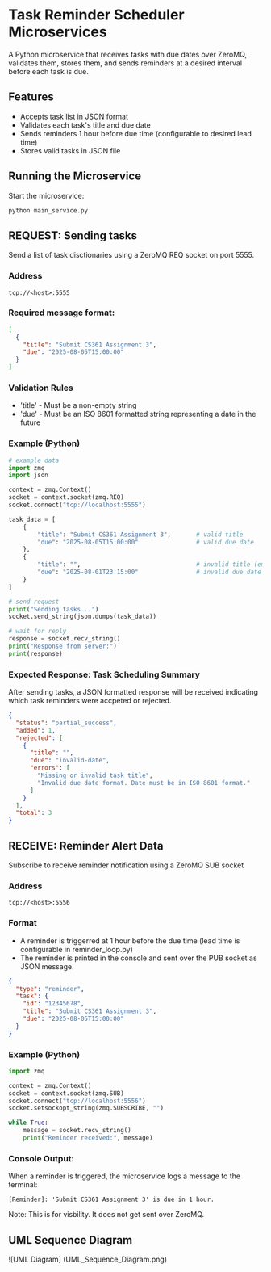 # Task Reminder Scheduler Microservices

A Python microservice that receives tasks with due dates over ZeroMQ,
validates them, stores them, and sends reminders at a desired interval before each task is due.

## Features
- Accepts task list in JSON format
- Validates each task's title and due date
- Sends reminders 1 hour before due time (configurable to desired lead time)
- Stores valid tasks in JSON file

## Running the Microservice
Start the microservice:
```bash
python main_service.py
```

## REQUEST: Sending tasks
Send a list of task disctionaries using a ZeroMQ REQ socket on port 5555.

### Address
`tcp://<host>:5555`

### Required message format:
```json
[
  {
    "title": "Submit CS361 Assignment 3",
    "due": "2025-08-05T15:00:00"
  }
]
```
### Validation Rules
- 'title' - Must be a non-empty string
- 'due' - Must be an ISO 8601 formatted string representing a date in the future

### Example (Python)
```python
# example data
import zmq
import json

context = zmq.Context()
socket = context.socket(zmq.REQ)
socket.connect("tcp://localhost:5555")

task_data = [
    {
        "title": "Submit CS361 Assignment 3",       # valid title
        "due": "2025-08-05T15:00:00"                # valid due date
    },
    {
        "title": "",                                # invalid title (empty)
        "due": "2025-08-01T23:15:00"                # invalid due date (past)
    }
]

# send request
print("Sending tasks...")
socket.send_string(json.dumps(task_data))

# wait for reply
response = socket.recv_string()
print("Response from server:")
print(response)
```

### Expected Response: Task Scheduling Summary
After sending tasks, a JSON formatted response will be received indicating which task reminders were accpeted or rejected.
```json
{
  "status": "partial_success",
  "added": 1,
  "rejected": [
    {
      "title": "",
      "due": "invalid-date",
      "errors": [
        "Missing or invalid task title",
        "Invalid due date format. Date must be in ISO 8601 format."
      ]
    }
  ],
  "total": 3
}
```

## RECEIVE: Reminder Alert Data
Subscribe to receive reminder notification using a ZeroMQ SUB socket

### Address
`tcp://<host>:5556`

### Format
- A reminder is triggerred at 1 hour before the due time (lead time is configurable in reminder_loop.py)
- The reminder is printed in the console and sent over the PUB socket as JSON message.
```json
{
  "type": "reminder",
  "task": {
    "id": "12345678",
    "title": "Submit CS361 Assignment 3",
    "due": "2025-08-05T15:00:00"
  }
}
```

### Example (Python)
```python
import zmq

context = zmq.Context()
socket = context.socket(zmq.SUB)
socket.connect("tcp://localhost:5556")
socket.setsockopt_string(zmq.SUBSCRIBE, "") 

while True:
    message = socket.recv_string()
    print("Reminder received:", message)
```
### Console Output:
When a reminder is triggered, the microservice logs a message to the terminal:
```
[Reminder]: 'Submit CS361 Assignment 3' is due in 1 hour.
```
Note: This is for visbility. It does not get sent over ZeroMQ.

## UML Sequence Diagram
![UML Diagram] (UML_Sequence_Diagram.png)